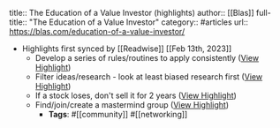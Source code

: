 title:: The Education of a Value Investor (highlights)
author:: [[Blas]]
full-title:: "The Education of a Value Investor"
category:: #articles
url:: https://blas.com/education-of-a-value-investor/

- Highlights first synced by [[Readwise]] [[Feb 13th, 2023]]
	- Develop a series of rules/routines to apply consistently ([View Highlight](https://read.readwise.io/read/01gs4sv7g9d30edpzsa6svn8vx))
	- Filter ideas/research - look at least biased research first ([View Highlight](https://read.readwise.io/read/01gs4svpm0jper49283z2szzcs))
	- If a stock loses, don't sell it for 2 years ([View Highlight](https://read.readwise.io/read/01gs4sw12341ej11nat1yvwd8c))
	- Find/join/create a mastermind group ([View Highlight](https://read.readwise.io/read/01gs4swfrgm1yes2y0719gh9fh))
		- **Tags**: #[[community]] #[[networking]]